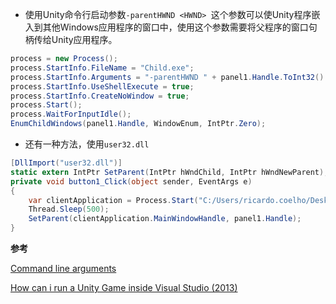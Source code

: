 - 使用Unity命令行启动参数`-parentHWND <HWND> `这个参数可以使Unity程序嵌入到其他Windows应用程序的窗口中，使用这个参数需要将父程序的窗口句柄传给Unity应用程序。
```csharp
process = new Process(); 
process.StartInfo.FileName = "Child.exe";
process.StartInfo.Arguments = "-parentHWND " + panel1.Handle.ToInt32() + " " + Environment.CommandLine;
process.StartInfo.UseShellExecute = true;
process.StartInfo.CreateNoWindow = true; 
process.Start(); 
process.WaitForInputIdle(); 
EnumChildWindows(panel1.Handle, WindowEnum, IntPtr.Zero);
```
- 还有一种方法，使用`user32.dll`
```csharp
[DllImport("user32.dll")]
static extern IntPtr SetParent(IntPtr hWndChild, IntPtr hWndNewParent);
private void button1_Click(object sender, EventArgs e)
{
    var clientApplication = Process.Start("C:/Users/ricardo.coelho/Desktop/Unity_VS_Test.exe");
    Thread.Sleep(500);
    SetParent(clientApplication.MainWindowHandle, panel1.Handle);
}
```

**参考**

[Command line arguments](https://docs.unity3d.com/Manual/CommandLineArguments.html)

[How can i run a Unity Game inside Visual Studio (2013)](http://stackoverflow.com/questions/29411583/how-can-i-run-a-unity-game-inside-visual-studio-2013)
